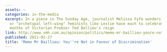 ```yaml
---
assets: ~
categories: in-the-media
excerpt: In a piece in The Sunday Age, journalist Melissa Fyfe wonders whether conservatives
  or "archetypal left-wing" feminists like Leslie have much to celebrate in the early
  months of Victorian Premier Ted Ballieu's reign
link: http://www.smh.com.au/opinion/politics/memo-mr-baillieu-youre-not-in-favour-of-discrimination-20110226-1b9gc.html
published: 2011-02-27
title: 'Memo Mr Baillieu: You''re Not in Favour of Discrimination'
---
```

